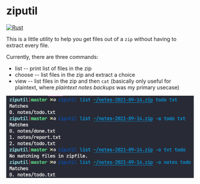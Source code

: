 # ziputil

[![Rust](https://github.com/ChrisDavison/ziputil/actions/workflows/rust.yml/badge.svg)](https://github.com/ChrisDavison/ziputil/actions/workflows/rust.yml)

This is a little utility to help you get files out of a `zip` without having to extract every file.

Currently, there are three commands:

- list -- print list of files in the zip
- choose -- list files in the zip and extract a choice
- view -- list files in the zip and then `cat` (basically only useful for plaintext, where _plaintext notes backups_ was my primary usecase)

![](screenshots/ziputil.png)
